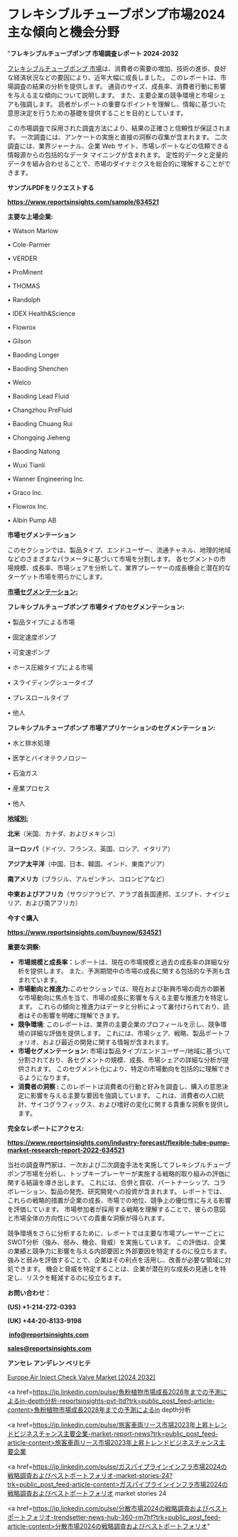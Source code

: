 # フレキシブルチューブポンプ市場2024主な傾向と機会分野

"<strong>フレキシブルチューブポンプ 市場調査レポート 2024-2032</strong>

<a href=https://www.reportsinsights.com/sample/634521>フレキシブルチューブポンプ 市場</a>は、消費者の需要の増加、技術の進歩、良好な経済状況などの要因により、近年大幅に成長しました。 このレポートは、市場調査の結果の分析を提供します。 通貨のサイズ、成長率、消費者行動に影響を与える主な傾向について説明します。 また、主要企業の競争環境と市場シェアも強調します。 読者がレポートの重要なポイントを理解し、情報に基づいた意思決定を行うための基礎を提供することを目的としています。

この市場調査で採用された調査方法により、結果の正確さと信頼性が保証されます。 一次調査には、アンケートの実施と直接の洞察の収集が含まれます。 二次調査には、業界ジャーナル、企業 Web サイト、市場レポートなどの信頼できる情報源からの包括的なデータ マイニングが含まれます。 定性的データと定量的データを組み合わせることで、市場のダイナミクスを総合的に理解することができます。

<strong><b>サンプルPDFをリクエストする</b></strong>

<a href=https://www.reportsinsights.com/sample/634521><strong><u>https://www.reportsinsights.com/sample/634521</u></strong></a>

<strong>主要な上場企業:</strong>

• Watson Marlow

• Cole-Parmer

• VERDER

• ProMinent

• THOMAS

• Randolph

• IDEX Health&Science

• Flowrox

• Gilson

• Baoding Longer

• Baoding Shenchen

• Welco

• Baoding Lead Fluid

• Changzhou PreFluid

• Baoding Chuang Rui

• Chongqing Jieheng

• Baoding Natong

• Wuxi Tianli

• Wanner Engineering Inc.

• Graco Inc.

• Flowrox Inc.

• Albin Pump AB

<strong>市場セグメンテーション</strong>

このセクションでは、製品タイプ、エンドユーザー、流通チャネル、地理的地域などのさまざまなパラメータに基づいて市場を分割します。 各セグメントの市場規模、成長率、市場シェアを分析して、業界プレーヤーの成長機会と潜在的なターゲット市場を明らかにします。

<strong><u>市場セグメンテーション</u></strong><strong><u>:</u></strong>

<strong>フレキシブルチューブポンプ 市場タイプのセグメンテーション:</strong>

• 製品タイプによる市場

• 固定速度ポンプ

• 可変速ポンプ

• ホース圧縮タイプによる市場

• スライディングシュータイプ

• プレスロールタイプ

• 他人

<strong>フレキシブルチューブポンプ 市場アプリケーションのセグメンテーション:</strong>

• 水と排水処理

• 医学とバイオテクノロジー

• 石油ガス

• 産業プロセス

• 他人

<strong><u>地域別</u></strong><strong><u>:</u></strong>

<strong>北米</strong>（米国、カナダ、およびメキシコ）

<strong>ヨーロッパ</strong>（ドイツ、フランス、英国、ロシア、イタリア）

<strong>アジア太平洋</strong>（中国、日本、韓国、インド、東南アジア）

<strong>南アメリカ</strong>（ブラジル、アルゼンチン、コロンビアなど）

<strong>中東およびアフリカ</strong>（サウジアラビア、アラブ首長国連邦、エジプト、ナイジェリア、および南アフリカ）

<strong>今すぐ購入</strong>

<a href=https://www.reportsinsights.com/buynow/634521><strong><u>https://www.reportsinsights.com/buynow/634521</u></strong></a>

<strong>重要な洞察:</strong>
<ul>
  <li><strong>市場規模と成長率：</strong>レポートは、現在の市場規模と過去の成長率の詳細な分析を提供します。 また、予測期間中の市場の成長に関する包括的な予測も含まれています。</li>
  <li><strong>市場動向と推進力:</strong>このセクションでは、現在および新興市場の両方の顕著な市場動向に焦点を当て、市場の成長に影響を与える主要な推進力を特定します。 これらの傾向と推進力はデータと分析によって裏付けられており、読者はその影響を明確に理解できます。</li>
  <li><strong>競争環境</strong>: このレポートは、業界の主要企業のプロフィールを示し、競争環境の詳細な評価を提供します。 これには、市場シェア、戦略、製品ポートフォリオ、および最近の開発に関する情報が含まれます。</li>
  <li><strong>市場セグメンテーション: </strong>市場は製品タイプ/エンドユーザー/地域に基づいて分割されており、各セグメントの規模、成長、市場シェアの詳細な分析が提供されます。 このセグメント化により、特定の市場動向を包括的に理解できるようになります。</li>
  <li><strong>消費者の洞察 : </strong>このレポートは消費者の行動と好みを調査し、購入の意思決定に影響を与える主要な要因を強調しています。 これは、消費者の人口統計、サイコグラフィックス、および嗜好の変化に関する貴重な洞察を提供します。</li>
</ul>
<strong>完全なレポートにアクセス:</strong>

<a href=https://www.reportsinsights.com/industry-forecast/flexible-tube-pump-market-research-report-2022-634521><strong><u><b>https://www.reportsinsights.com/industry-forecast/flexible-tube-pump-market-research-report-2022-634521</b></u></strong></a>

当社の調査専門家は、一次および二次調査手法を実施してフレキシブルチューブポンプ市場を分析し、トップキープレーヤーが実施する戦略的取り組みの評価に関する結論を導き出します。 これには、合併と買収、パートナーシップ、コラボレーション、製品の発売、研究開発への投資が含まれます。 レポートでは、これらの戦略的措置が企業の成長、市場での地位、競争上の優位性に与える影響を評価しています。 市場参加者が採用する戦略を理解することで、彼らの意図と市場全体の方向性についての貴重な洞察が得られます。

競争環境をさらに分析するために、レポートでは主要な市場プレーヤーごとにSWOT分析（強み、弱み、機会、脅威）を実施しています。 この評価は、企業の業績と競争力に影響を与える内部要因と外部要因を特定するのに役立ちます。 強みと弱みを評価することで、企業はその利点を活用し、改善が必要な領域に対処できます。 機会と脅威を特定することは、企業が潜在的な成長の見通しを特定し、リスクを軽減するのに役立ちます。

<strong>お問い合わせ：</strong>

<strong>(US) +1-214-272-0393</strong>

<strong>(UK) +44-20-8133-9198</strong>

<strong> </strong><a href=info@reportsinsights.com><strong><u>info@reportsinsights.com</u></strong></a>

<a href=sales@reportsinsights.com><strong><u>sales@reportsinsights.com</u></strong></a>

<strong>アンセレ アンデレン ベリヒテ</strong>

<a href=https://www.linkedin.com/pulse/europe-air-inject-check-valve-markets-2024-comprehensive-zdh6f/>Europe Air Inject Check Valve Market [2024 2032]</a>

<a href=https://jp.linkedin.com/pulse/魚粉植物市場成長2028年までの予測によるin-depth分析-reportsinsights-pvt-ltd?trk=public_post_feed-article-content>魚粉植物市場成長2028年までの予測によるin depth分析</a>

<a href=https://jp.linkedin.com/pulse/旅客車両リース市場2023年上昇トレンドビジネスチャンス主要企業-market-report-news?trk=public_post_feed-article-content>旅客車両リース市場2023年上昇トレンドビジネスチャンス主要企業</a>

<a href=https://jp.linkedin.com/pulse/ガスパイプラインインフラ市場2024の戦略調査およびベストポートフォリオ-market-stories-24?trk=public_post_feed-article-content>ガスパイプラインインフラ市場2024の戦略調査およびベストポートフォリオ market stories 24</a>

<a href=https://jp.linkedin.com/pulse/分散市場2024の戦略調査およびベストポートフォリオ-trendsetter-news-hub-360-rm7hf?trk=public_post_feed-article-content>分散市場2024の戦略調査およびベストポートフォリオ</a>"
